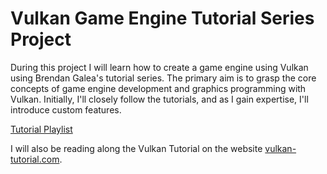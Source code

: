 # Vulkan Game Engine Tutorial Series Project


During this project I will learn how to create a game engine using Vulkan using Brendan Galea's tutorial series. The primary aim is to grasp the core concepts of game engine development and graphics programming with Vulkan. Initially, I'll closely follow the tutorials, and as I gain expertise, I'll introduce custom features.

[Tutorial Playlist](https://www.youtube.com/playlist?list=PL8327DO66nu9qYVKLDmdLW_84-yE4auCR)

I will also be reading along the Vulkan Tutorial on the website [vulkan-tutorial.com](https://vulkan-tutorial.com/Introduction).
